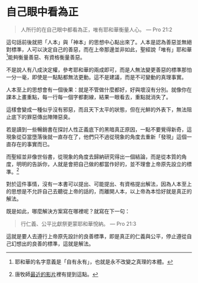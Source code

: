 # 自己眼中看為正

> 人所行的在自己眼中都看為正，唯有耶和華衡量人心。 —  Pro 21:2

這句話前後就把「人本」與「神本」的思想中心點出來了。人本是認為善惡並無絕對標準，人可以決定自己的善惡，而在上帝那邊並非如此，聖經說「唯有」耶和華[^1]能夠衡量善惡、有資格衡量善惡。

不是說人有八成決定權，參考耶和華的兩成即可，而是人無法變更善惡的標準那怕一分一毫，即使是一點點都無法更動。這不是建議，而是不可變動的真理事實。

人本至上的思想會有一個後果：就是不管做什麼都好，好與壞沒有分別。就像你在課本上畫重點，每一行每一個字都劃線，結果一眼看去，重點就消失了。

這樣會變成一種似乎沒有邪惡，而且天下太平的狀態，但在光鮮的外表下，無法阻止底下的罪惡傳出陣陣惡臭。

若是讀到一些暢銷書在探討人性正義底下的黑暗真正原因，一點不要覺得新奇，這現象從亞當墮落後就一直存在了，他們只不過從現象的角度去重新「發現」這個一直存在的事實而已。

而聖經並非像世俗書，從現象的角度去歸納研究得出一個結論，而是從本質的角度，明明的告訴你，人就是會把自己做的都當作好的，並不理會上帝原先設立的標準。[^2]

對於這件事情，沒有一本書可以提出、可能提出、有資格提出解法，因為人本至上的思想是不允許自己去聽從上帝的話的，而離開人本，以上帝為本恰好就是真正的解法。

既是如此，哪麼解決方案寫在哪裡呢？就寫在下一句：

> 行仁義、公平比獻祭更蒙耶和華悅納。 —  Pro 21:3

這就是要人去遵行上帝原先設計的良善標準，即是真正的仁義與公平，停止遵從自己幻想出的良善的標準，這就是解法。

[^1]:	耶和華的名字意義是「自有永有」，也就是永不改變之真理的本體。

[^2]:	唐牧師[最近的影片](http://stemi.tv/channel-detail?videoId=58)裡有提到這點。